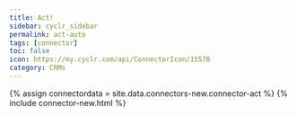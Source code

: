 ```yaml
---
title: Act!
sidebar: cyclr_sidebar
permalink: act-auto
tags: [connector]
toc: false
icon: https://my.cyclr.com/api/ConnectorIcon/15578
category: CRMs
---
```

{% assign connectordata = site.data.connectors-new.connector-act %}
{% include connector-new.html %}	